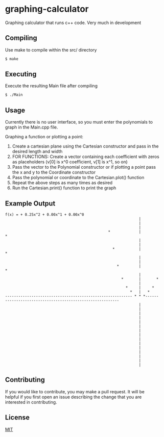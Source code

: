 # graphing-calculator
Graphing calculator that runs c++ code. Very much in development

## Compiling
Use make to compile within the src/ directory
```bash
$ make
```

## Executing
Execute the resulting Main file after compiling

```bash
$ ./Main
```

## Usage
Currently there is no user interface, so you must enter the polynomials to graph in the Main.cpp file.

Graphing a function or plotting a point:
<ol>
  <li>Create a cartesian plane using the Cartesian constructor and pass in the desired length and width</li>
  <li>FOR FUNCTIONS: Create a vector containing each coefficient with zeros as placeholders (v[0] is x^0 coefficient, v[1] is x^1, so on)</li>
  <li>Pass the vector to the Polynomial constructor or if plotting a point pass the x and y to the Coordinate constructor</li>
  <li>Pass the polynomial or coordinate to the Cartesian.plot() function</li>
  <li>Repeat the above steps as many times as desired</li>
  <li>Run the Cartesian.print() function to print the graph</li>
</ol>

## Example Output
```
f(x) = + 0.25x^2 + 0.00x^1 + 0.00x^0
                                                             |
                                                             |
                                                             |
                                               *             |             *
                                                             |
                                                             |
                                                 *           |           *
                                                             |
                                                             |
                                                   *         |         *
                                                             |
                                                     *       |       *
                                                             |
                                                       *     |     *
                                                         *   |   *
---------------------------------------------------------- * * *----------------------------------------------------------
                                                             |
                                                             |
                                                             |
                                                             |
                                                             |
                                                             |
                                                             |
                                                             |
                                                             |
                                                             |
                                                             |
                                                             |
                                                             |
                                                             |
                                                             |                          
```

## Contributing
If you would like to contribute, you may make a pull request. It will be helpful if you first open an issue describing the change that you are interested in contributing.

## License
[MIT](https://choosealicense.com/licenses/mit/)
